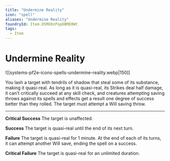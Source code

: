 ```yaml
---
title: "Undermine Reality"
icon: "spell"
aliases: "Undermine Reality"
foundryId: Item.OSMX0zPopDBME0Wt
tags:
  - Item
---
```


# Undermine Reality
![[systems-pf2e-icons-spells-undermine-reality.webp|150]]

You lash a target with tendrils of shadow that steal some of its substance, making it quasi-real. As long as it is quasi-real, its Strikes deal half damage, it can't critically succeed at any skill check, and creatures attempting saving throws against its spells and effects get a result one degree of success better than they rolled. The target must attempt a Will saving throw.

* * *

**Critical Success** The target is unaffected.

**Success** The target is quasi-real until the end of its next turn.

**Failure** The target is quasi-real for 1 minute. At the end of each of its turns, it can attempt another Will save, ending the spell on a success.

**Critical Failure** The target is quasi-real for an unlimited duration.
